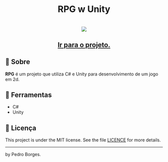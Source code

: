 <h1 align="center">
  <p>RPG w Unity</p>
</h1>

<h1 align="center">
   <img 
    src="https://github.com/pedrokromero/Rpg-Course/assets/121258650/81b625b7-0be4-4cd8-a915-b7e8079e4701"


</h1>

<h2 align="center">
  <a href="https://pedrokromero.github.io/cards/" target="_blank">Ir para o projeto.</a>
</h2>


## 🧾 Sobre

**RPG** é um projeto que utiliza C# e Unity para desenvolvimento de um jogo em 2d.

## 🔧 Ferramentas

- C#
- Unity

## 📝 Licença

This project is under the MIT license. See the file <a href="https://github.com/pedrokromero/cards/blob/main/LICENSE">LICENCE</a> for more details.

---

by Pedro Borges.
